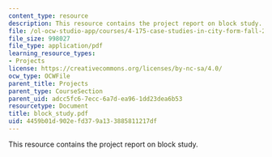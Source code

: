 ```yaml
---
content_type: resource
description: This resource contains the project report on block study.
file: /ol-ocw-studio-app/courses/4-175-case-studies-in-city-form-fall-2005/4459b01d902efd379a133885811217df_block_study.pdf
file_size: 998027
file_type: application/pdf
learning_resource_types:
- Projects
license: https://creativecommons.org/licenses/by-nc-sa/4.0/
ocw_type: OCWFile
parent_title: Projects
parent_type: CourseSection
parent_uid: adcc5fc6-7ecc-6a7d-ea96-1dd23dea6b53
resourcetype: Document
title: block_study.pdf
uid: 4459b01d-902e-fd37-9a13-3885811217df
---
```

This resource contains the project report on block study.